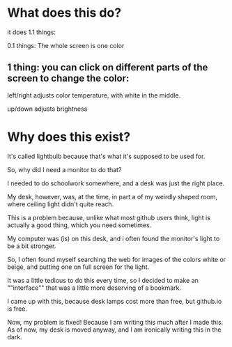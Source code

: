 # What does this do?
it does 1.1 things:


0.1 things:  The whole screen is one color

## 1 thing: you can click on different parts of the screen to change the color:

left/right adjusts color temperature, with white in the middle.

up/down adjusts brightness

# Why does this exist?
It's called lightbulb because that's what it's supposed to be used for. 

So, why did I need a monitor to do that?

I needed to do schoolwork somewhere, and a desk was just the right place. 

My desk, however, was, at the time, in part a of my weirdly shaped room, where ceiling light didn't quite reach.

This is a problem because, unlike what most github users think, light is actually a good thing, which you need sometimes.

My computer was (is) on this desk, and i often found the monitor's light to be a bit stronger.

So, I often found myself searching the web for images of the colors white or beige, and putting one on full screen for the light.

It was a little tedious to do this every time, so I decided to make an ""interface"" that was a little more deserving of a bookmark.

I came up with this, because desk lamps cost more than free, but github.io is free.

Now, my problem is fixed! Because I am writing this much after I made this. As of now, my desk is moved anyway, and I am ironically writing this in the dark.

